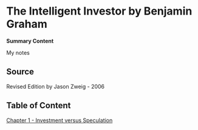 # The Intelligent Investor by Benjamin Graham

**Summary Content**

My notes

## Source

Revised Edition by Jason Zweig - 2006

## Table of Content

[Chapter 1 - Investment versus Speculation](The%20Intelligent%20Investor/chapter1.md)

